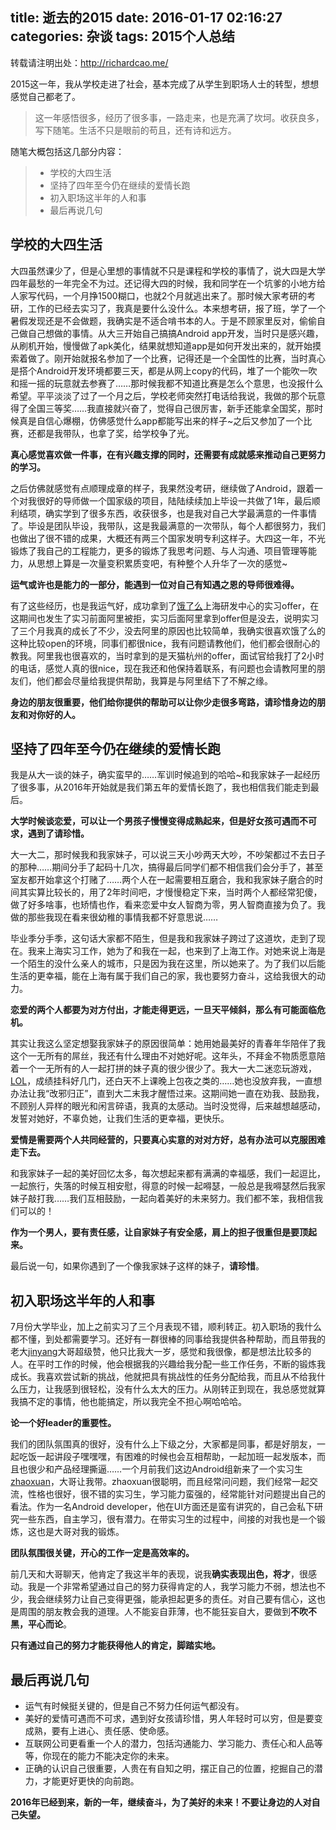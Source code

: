 title: 逝去的2015
date: 2016-01-17 02:16:27
categories: 杂谈
tags: 2015个人总结
---
转载请注明出处：http://richardcao.me/

2015这一年，我从学校走进了社会，基本完成了从学生到职场人士的转型，想想感觉自己都老了。
> 这一年感悟很多，经历了很多事，一路走来，也是充满了坎坷。收获良多，写下随笔。生活不只是眼前的苟且，还有诗和远方。

随笔大概包括这几部分内容：
>* 学校的大四生活
>* 坚持了四年至今仍在继续的爱情长跑
>* 初入职场这半年的人和事
>* 最后再说几句

## 学校的大四生活
大四虽然课少了，但是心里想的事情就不只是课程和学校的事情了，说大四是大学四年最愁的一年完全不为过。还记得大四的时候，我和同学在一个坑爹的小地方给人家写代码，一个月挣1500糊口，也就2个月就逃出来了。那时候大家考研的考研，工作的已经去实习了，我真是要什么没什么。本来想考研，报了班，学了一个暑假发现还是不会做题，我确实是不适合啃书本的人。于是不顾家里反对，偷偷自己做自己想做的事情。从大三开始自己搞搞Android app开发，当时只是感兴趣，从刷机开始，慢慢做了apk美化，结果就想知道app是如何开发出来的，就开始摸索着做了。刚开始就报名参加了一个比赛，记得还是一个全国性的比赛，当时真心是搭个Android开发环境都要三天，都是从网上copy的代码，堆了一个能吹一吹和摇一摇的玩意就去参赛了……那时候我都不知道比赛是怎么个意思，也没报什么希望。平平淡淡了过了一个月之后，学校老师突然打电话给我说，我做的那个玩意得了全国三等奖……我直接就兴奋了，觉得自己很厉害，新手还能拿全国奖，那时候真是自信心爆棚，仿佛感觉什么app都能写出来的样子~之后又参加了一个比赛，还都是我带队，也拿了奖，给学校争了光。

**真心感觉喜欢做一件事，在有兴趣支撑的同时，还需要有成就感来推动自己更努力的学习。**

之后仿佛就感觉有点顺理成章的样子，我果然没考研，继续做了Android，跟着一个对我很好的导师做一个国家级的项目，陆陆续续加上毕设一共做了1年，最后顺利结项，确实学到了很多东西，收获很多，也是我对自己大学最满意的一件事情了。毕设是团队毕设，我带队，这是我最满意的一次带队，每个人都很努力，我们也做出了很不错的成果，大概还有两三个国家发明专利这样子。大四这一年，不光锻炼了我自己的工程能力，更多的锻炼了我思考问题、与人沟通、项目管理等能力，从思想上算是一次量变积累质变吧，有种整个人升华了一次的感觉~

**运气或许也是能力的一部分，能遇到一位对自己有知遇之恩的导师很难得。**

有了这些经历，也是我运气好，成功拿到了[饿了么](https://www.ele.me/home/)上海研发中心的实习offer，在这期间也发生了实习前面阿里被拒，实习后面阿里拿到offer但是没去，说明实习了三个月我真的成长了不少，没去阿里的原因也比较简单，我确实很喜欢饿了么的这种比较open的环境，同事们都很nice，我有问题请教他们，他们都会很耐心的教我。阿里我也很喜欢的，当时拿到的是天猫杭州的offer，面试官给我打了2小时的电话，感觉人真的很nice，现在我还和他保持着联系，有问题也会请教阿里的朋友们，他们都会尽量给我提供帮助，我算是与阿里结下了不解之缘。

**身边的朋友很重要，他们给你提供的帮助可以让你少走很多弯路，请珍惜身边的朋友和对你好的人。**

## 坚持了四年至今仍在继续的爱情长跑
我是从大一谈的妹子，确实蛮早的……军训时候追到的哈哈~和我家妹子一起经历了很多事，从2016年开始就是我们第五年的爱情长跑了，我也相信我们能走到最后。

**大学时候谈恋爱，可以让一个男孩子慢慢变得成熟起来，但是好女孩可遇而不可求，遇到了请珍惜。**

大一大二，那时候我和我家妹子，可以说三天小吵两天大吵，不吵架都过不去日子的那种……期间分手了起码十几次，搞得最后同学们都不相信我们会分手了，甚至室友都开始拿这个打赌了……两个人在一起需要相互磨合，我和我家妹子磨合的时间其实算比较长的，用了2年时间吧，才慢慢稳定下来，当时两个人都经常犯傻，做了好多啥事，也矫情也作，看来恋爱中女人智商为零，男人智商直接为负了。我做的那些我现在看来很幼稚的事情我都不好意思说……

毕业季分手季，这句话大家都不陌生，但是我和我家妹子跨过了这道坎，走到了现在。我来上海实习工作，她为了和我在一起，也来到了上海工作。对她来说上海是一个陌生的没什么亲人的城市，只是因为我在这里，所以她来了。为了我们以后能生活的更幸福，能在上海有属于我们自己的家，我也要努力奋斗，这给我很大的动力。

**恋爱的两个人都要为对方付出，才能走得更远，一旦天平倾斜，那么有可能面临危机。**

其实让我这么坚定想娶我家妹子的原因很简单：她用她最美好的青春年华陪伴了我这个一无所有的屌丝，我还有什么理由不对她好呢。这年头，不拜金不物质愿意陪着一个一无所有的人一起打拼的妹子真的很少很少了。我大一大二迷恋玩游戏，[LOL](http://lol.qq.com/)，成绩挂科好几门，还白天不上课晚上包夜之类的……她也没放弃我，一直想办法让我“改邪归正”，直到大二末我才醒悟过来。这期间她一直在劝我、鼓励我，不顾别人异样的眼光和闲言碎语，我真的太感动。当时没觉得，后来越想越感动，发誓对她好，不辜负她，让我们生活的更幸福，更快乐。

**爱情是需要两个人共同经营的，只要真心实意的对对方好，总有办法可以克服困难走下去。**

和我家妹子一起的美好回忆太多，每次想起来都有满满的幸福感，我们一起逗比，一起旅行，失落的时候互相安慰，得意的时候一起嘚瑟，一般总是我嘚瑟然后我家妹子敲打我……我们互相鼓励，一起向着美好的未来努力。我们都不笨，我相信我们可以的！

**作为一个男人，要有责任感，让自家妹子有安全感，肩上的担子很重但是要顶起来。**

最后说一句，如果你遇到了一个像我家妹子这样的妹子，**请珍惜**。

## 初入职场这半年的人和事
7月份大学毕业，加上之前实习了三个月表现不错，顺利转正。初入职场的我什么都不懂，到处都需要学习。还好有一群很棒的同事给我提供各种帮助，而且带我的老大[jinyang](https://github.com/xujinyang)大哥超级赞，他只比我大一岁，感觉和我很像，都是想法比较多的人。在平时工作的时候，他会根据我的兴趣给我分配一些工作任务，不断的锻炼我成长。我喜欢尝试新的挑战，他就把具有挑战性的任务分配给我，而且从不给我什么压力，让我感到很轻松，没有什么太大的压力。从刚转正到现在，我总感觉就算我搞不定的事情，他也能搞定，所以我完全不担心啊哈哈哈。

**论一个好leader的重要性。**

我们的团队氛围真的很好，没有什么上下级之分，大家都是同事，都是好朋友，一起吃饭一起讲段子嘿嘿嘿，有困难的时候也会互相帮助，一起加班一起发版本，而且也很少和产品经理撕逼……一个月前我们这边Android组新来了一个实习生[zhaoxuan](https://github.com/lizhaoxuan)，大哥让我带。zhaoxuan很聪明，而且经常问问题，我们经常一起交流，性格也很好，很不错的实习生，学习能力蛮强的，经常能针对问题提出自己的看法。作为一名Android developer，他在UI方面还是蛮有讲究的，自己会私下研究一些东西，自主学习，很有潜力。在带实习生的过程中，间接的对我也是一个锻炼，这也是大哥对我的锻炼。

**团队氛围很关键，开心的工作一定是高效率的。**

前几天和大哥聊天，他肯定了我这半年的表现，说我**确实表现出色，将才**，很感动。我是一个非常希望通过自己的努力获得肯定的人，我学习能力不弱，想法也不少，我会继续努力让自己变得更强，能承担起更多的责任。对自己要有信心，这也是周围的朋友教会我的道理。人不能妄自菲薄，也不能狂妄自大，要做到**不吹不黑，平心而论**。

**只有通过自己的努力才能获得他人的肯定，脚踏实地。**

## 最后再说几句
* 运气有时候挺关键的，但是自己不努力任何运气都没有。
* 美好的爱情可遇而不可求，遇到好女孩请珍惜，男人年轻时可以穷，但是要变成熟，要有上进心、责任感、使命感。
* 互联网公司更看重一个人的潜力，包括沟通能力、学习能力、责任心和人品等等，你现在的能力不能决定你的未来。
* 正确的认识自己很重要，人贵在有自知之明，摆正自己的位置，挖掘自己的潜力，才能更好更快的向前跑。

**2016年已经到来，新的一年，继续奋斗，为了美好的未来！不要让身边的人对自己失望。**
